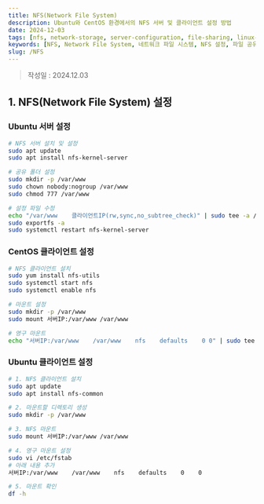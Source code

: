 ```yaml
---
title: NFS(Network File System)
description: Ubuntu와 CentOS 환경에서의 NFS 서버 및 클라이언트 설정 방법
date: 2024-12-03
tags: [nfs, network-storage, server-configuration, file-sharing, linux-administration, storage-management]
keywords: [NFS, Network File System, 네트워크 파일 시스템, NFS 설정, 파일 공유, 서버 설정, 클라이언트 설정, 마운트 설정]
slug: /NFS
---
```


> 작성일 : 2024.12.03

## 1. NFS(Network File System) 설정

### Ubuntu 서버 설정

```bash
# NFS 서버 설치 및 설정
sudo apt update
sudo apt install nfs-kernel-server

# 공유 폴더 설정
sudo mkdir -p /var/www
sudo chown nobody:nogroup /var/www
sudo chmod 777 /var/www

# 설정 파일 수정
echo "/var/www    클라이언트IP(rw,sync,no_subtree_check)" | sudo tee -a /etc/exports
sudo exportfs -a
sudo systemctl restart nfs-kernel-server
```

### CentOS 클라이언트 설정

```bash
# NFS 클라이언트 설치
sudo yum install nfs-utils
sudo systemctl start nfs
sudo systemctl enable nfs

# 마운트 설정
sudo mkdir -p /var/www
sudo mount 서버IP:/var/www /var/www

# 영구 마운트
echo "서버IP:/var/www    /var/www    nfs    defaults    0 0" | sudo tee -a /etc/fstab
```

### Ubuntu 클라이언트 설정

```bash
# 1. NFS 클라이언트 설치
sudo apt update
sudo apt install nfs-common

# 2. 마운트할 디렉토리 생성
sudo mkdir -p /var/www

# 3. NFS 마운트
sudo mount 서버IP:/var/www /var/www

# 4. 영구 마운트 설정
sudo vi /etc/fstab
# 아래 내용 추가
서버IP:/var/www    /var/www    nfs    defaults    0    0

# 5. 마운트 확인
df -h
```
